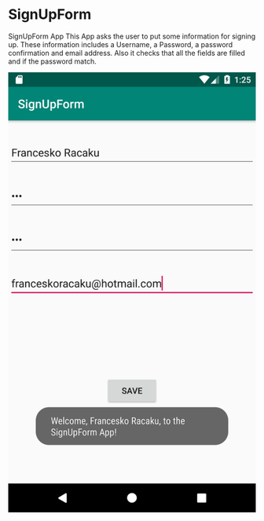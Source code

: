 # SignUpForm
SignUpForm App
This App asks the user to put some information for signing up. These information includes a Username, 
a Password, a password confirmation and email address. 
Also it checks that all the fields are filled and if the password match.


![](SignForm.png)

